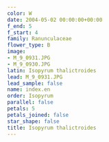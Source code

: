 ```yaml
---
color: W
date: 2004-05-02 00:00:00+00:00
f_end: 5
f_start: 4
family: Ranunculaceae
flower_type: B
image:
- M_9_0931.JPG
- M_9_0930.JPG
latin: Isopyrum thalictroides
lead: M_9_0931.JPG
lead_sample: false
name: index.en
order: Isopyrum
parallel: false
petals: 5
petals_joined: false
star_shape: false
title: Isopyrum thalictroides
---
```


